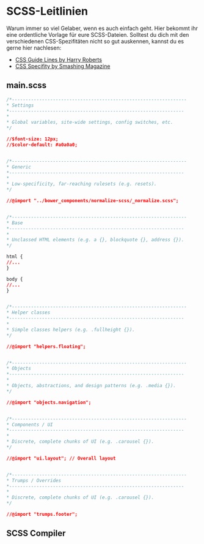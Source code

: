 # SCSS-Leitlinien

Warum immer so viel Gelaber, wenn es auch einfach geht. Hier bekommt ihr eine ordentliche Vorlage für eure SCSS-Dateien. Solltest du dich mit den verschiedenen CSS-Spezifitäten nicht so gut auskennen, kannst du es gerne hier nachlesen:



* [CSS Guide Lines by Harry Roberts](http://cssguidelin.es/)
* [CSS Specifity by Smashing Magazine](http://www.smashingmagazine.com/2007/07/27/css-specificity-things-you-should-know/)


## main.scss

```css
/*----------------------------------------------------------------
* Settings
*----------------------------------------------------------------
*
* Global variables, site-wide settings, config switches, etc.
*/

//$font-size: 12px;
//$color-default: #a0a0a0;


/*----------------------------------------------------------------
* Generic
*----------------------------------------------------------------
*
* Low-specificity, far-reaching rulesets (e.g. resets).
*/

//@import "../bower_components/normalize-scss/_normalize.scss";


/*----------------------------------------------------------------
* Base
*----------------------------------------------------------------
*
* Unclassed HTML elements (e.g. a {}, blockquote {}, address {}).
*/

html {
//...
}

body {
//...
}


/*----------------------------------------------------------------
* Helper classes
*----------------------------------------------------------------
*
* Simple classes helpers (e.g. .fullheight {}).
*/

//@import "helpers.floating";


/*----------------------------------------------------------------
* Objects
*----------------------------------------------------------------
*
* Objects, abstractions, and design patterns (e.g. .media {}).
*/

//@import "objects.navigation";


/*----------------------------------------------------------------
* Components / UI
*----------------------------------------------------------------
*
* Discrete, complete chunks of UI (e.g. .carousel {}).
*/

//@import "ui.layout"; // Overall layout


/*----------------------------------------------------------------
* Trumps / Overrides
*----------------------------------------------------------------
*
* Discrete, complete chunks of UI (e.g. .carousel {}).
*/

//@import "trumps.footer";

```

## SCSS Compiler

